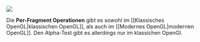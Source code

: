 
![](per_fragment_operations.png)

Die **Per-Fragment Operationen** gibt es sowohl im [[Klassisches OpenGL|klassischen OpenGL]], als auch im [[Modernes OpenGL|modernen OpenGL]].
Den Alpha-Test gibt es allerdings nur im klassichen OpenGl.